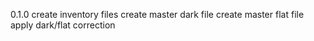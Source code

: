 0.1.0
  create inventory files
  create master dark file
  create master flat file
  apply dark/flat correction
